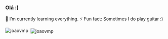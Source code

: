 ### Olá :)
 🌱 I’m currently learning everything.
 ⚡ Fun fact: Sometimes I do play guitar :)



<a><link rel="stylesheet" href="https://cdn.jsdelivr.net/gh/devicons/devicon@v2.14.0/devicon.min.css"></a>
 
<p><img align="left" src="https://github-readme-stats.vercel.app/api/top-langs?username=joaovmp&show_icons=true&locale=en&layout=compact" alt="joaovmp" /></p>

<p>&nbsp;<img align="center" src="https://github-readme-stats.vercel.app/api?username=joaovmp&show_icons=true&locale=en" alt="joaovmp" /></p>



<!-- STREAKS SCORE  <p><img align="center" src="https://github-readme-streak-stats.herokuapp.com/?user=joaovmp&" alt="joaovmp" /></p>
<!--
**joaovmp/joaovmp** is a ✨ _special_ ✨ repository because its `README.md` (this file) appears on your GitHub profile.

Here are some ideas to get you started:

- 🔭 I’m currently working on ...
- 🌱 I’m currently learning ...
- 👯 I’m looking to collaborate on ...
- 🤔 I’m looking for help with ...
- 💬 Ask me about ...
- 📫 How to reach me: ...
- 😄 Pronouns: ...
- ⚡ Fun fact: ...
-->
